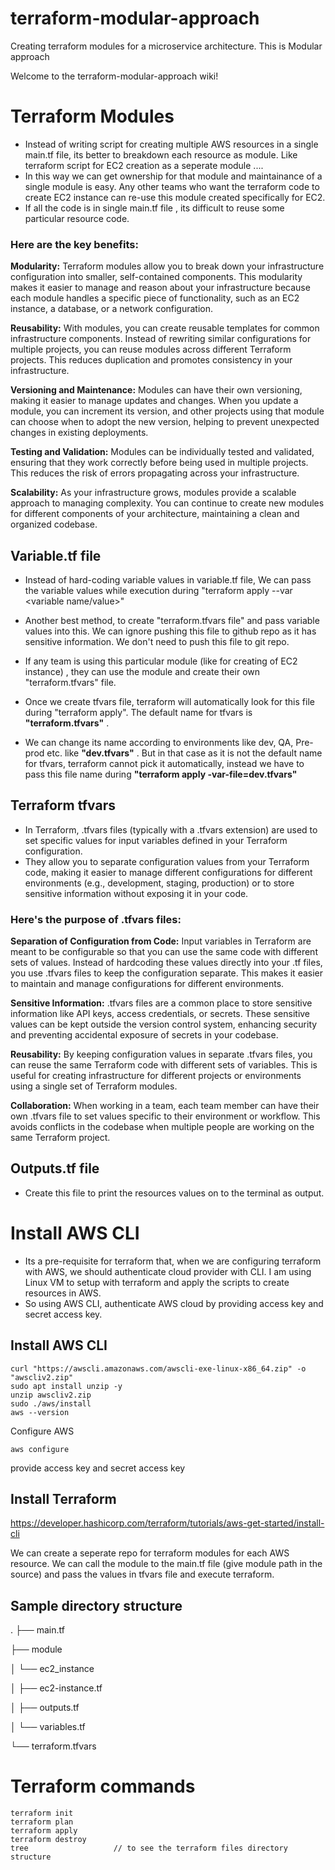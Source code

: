 # terraform-modular-approach
Creating terraform modules for a microservice architecture. This is Modular approach

Welcome to the terraform-modular-approach wiki!

# Terraform Modules

* Instead of writing script for creating multiple AWS resources in a single main.tf file, its better to breakdown each resource as module. Like terraform script for EC2 creation as a seperate module .... 
* In this way we can get ownership for that module and maintainance of a single module is easy.  Any other teams who want the terraform code to create EC2 instance can re-use this module created specifically for EC2. 
* If all the code is in single main.tf file , its difficult to reuse some particular resource code. 
 
### Here are the key benefits:


**Modularity:** Terraform modules allow you to break down your infrastructure configuration into smaller, self-contained components. This modularity makes it easier to manage and reason about your infrastructure because each module handles a specific piece of functionality, such as an EC2 instance, a database, or a network configuration.

**Reusability:** With modules, you can create reusable templates for common infrastructure components. Instead of rewriting similar configurations for multiple projects, you can reuse modules across different Terraform projects. This reduces duplication and promotes consistency in your infrastructure.


**Versioning and Maintenance:** Modules can have their own versioning, making it easier to manage updates and changes. When you update a module, you can increment its version, and other projects using that module can choose when to adopt the new version, helping to prevent unexpected changes in existing deployments.

**Testing and Validation:** Modules can be individually tested and validated, ensuring that they work correctly before being used in multiple projects. This reduces the risk of errors propagating across your infrastructure.

**Scalability:** As your infrastructure grows, modules provide a scalable approach to managing complexity. You can continue to create new modules for different components of your architecture, maintaining a clean and organized codebase.

## Variable.tf file

* Instead of hard-coding variable values in variable.tf file, We can pass the variable values while execution during "terraform apply --var <variable name/value>" 

* Another best method, to create "terraform.tfvars file" and pass variable values into this. We can ignore pushing this file to github repo as it has sensitive information. We don't need to push this file to git repo. 
* If any team is using this particular module (like for creating of EC2 instance) , they can use the module and create their own "terraform.tfvars" file.
* Once we create tfvars file, terraform will automatically look for this file during "terraform apply". The default name for tfvars is **"terraform.tfvars"** .
* We can change its name according to environments like dev, QA, Pre-prod etc. like **"dev.tfvars"** . But in that case as it is not the default name for tfvars, terraform cannot pick it automatically, instead we have to pass this file name during **"terraform apply -var-file=dev.tfvars"**


## Terraform tfvars
* In Terraform, .tfvars files (typically with a .tfvars extension) are used to set specific values for input variables defined in your Terraform configuration.
* They allow you to separate configuration values from your Terraform code, making it easier to manage different configurations for different environments (e.g., development, staging, production) or to store sensitive information without exposing it in your code.

### Here's the purpose of .tfvars files:

**Separation of Configuration from Code:** Input variables in Terraform are meant to be configurable so that you can use the same code with different sets of values. Instead of hardcoding these values directly into your .tf files, you use .tfvars files to keep the configuration separate. This makes it easier to maintain and manage configurations for different environments.

**Sensitive Information:** .tfvars files are a common place to store sensitive information like API keys, access credentials, or secrets. These sensitive values can be kept outside the version control system, enhancing security and preventing accidental exposure of secrets in your codebase.

**Reusability:** By keeping configuration values in separate .tfvars files, you can reuse the same Terraform code with different sets of variables. This is useful for creating infrastructure for different projects or environments using a single set of Terraform modules.

**Collaboration:** When working in a team, each team member can have their own .tfvars file to set values specific to their environment or workflow. This avoids conflicts in the codebase when multiple people are working on the same Terraform project.

## Outputs.tf file
* Create this file to print the resources values on to the terminal as output. 


# Install AWS CLI

* Its a pre-requisite for terraform that, when we are configuring terraform with AWS, we should authenticate cloud provider with CLI. I am using Linux VM to setup with terraform and apply the scripts to create resources in AWS.
* So using AWS CLI, authenticate AWS cloud by providing access key and secret access key.

## Install AWS CLI
```
curl "https://awscli.amazonaws.com/awscli-exe-linux-x86_64.zip" -o "awscliv2.zip"
sudo apt install unzip -y
unzip awscliv2.zip
sudo ./aws/install
aws --version
```

Configure AWS
```
aws configure
```
provide access key and secret access key


## Install Terraform

https://developer.hashicorp.com/terraform/tutorials/aws-get-started/install-cli


We can create a seperate repo for terraform modules for each AWS resource. We can call the module to the main.tf file (give module path in the source) and pass the values in tfvars file and execute terraform. 

## Sample directory structure
.
├── main.tf

├── module

│   └── ec2_instance

│       ├── ec2-instance.tf

│       ├── outputs.tf

│       └── variables.tf

└── terraform.tfvars


# Terraform commands
```
terraform init
terraform plan
terraform apply
terraform destroy
tree                   // to see the terraform files directory structure
```










